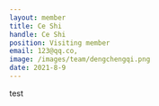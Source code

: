 ```yaml
---
layout: member
title: Ce Shi
handle: Ce Shi
position: Visiting member
email: 123@qq.co,
image: /images/team/dengchengqi.png
date: 2021-8-9
---
```

test